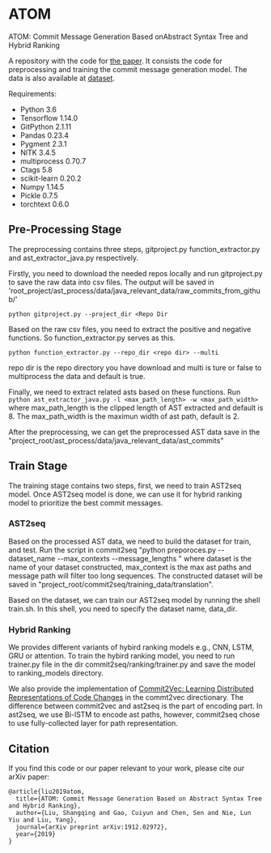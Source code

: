 # ATOM
ATOM: Commit Message Generation Based onAbstract Syntax Tree and Hybrid Ranking

A repository with the code for [the paper](https://arxiv.org/pdf/1912.02972.pdf). It consists the code for preprocessing and training the commit message generation model. The data is also available at [dataset](https://drive.google.com/drive/folders/1Qw06U462e1nFUXEzXsclziMBpFrulykM).

Requirements:
* Python 3.6
* Tensorflow 1.14.0
* GitPython 2.1.11
* Pandas 0.23.4
* Pygment 2.3.1
* NlTK 3.4.5
* multiprocess 0.70.7
* Ctags 5.8
* scikit-learn 0.20.2
* Numpy 1.14.5
* Pickle 0.7.5
* torchtext 0.6.0

## Pre-Processing Stage

The preprocessing contains three steps, gitproject.py function_extractor.py and ast_extractor_java.py respectively.

Firstly, you need to download the needed repos locally and run gitproject.py to save the raw data into csv files. The output will be saved in 'root_project/ast_process/data/java_relevant_data/raw_commits_from_github/'

```python gitproject.py --project_dir <Repo Dir```

Based on the raw csv files, you need to extract the positive and negative functions. So function_extractor.py serves as this.

```python function_extractor.py --repo_dir <repo dir> --multi ```

repo dir is the repo directory you have download and multi is ture or false to multiprocess the data and default is true.

Finally, we need to extract related asts based on these functions. Run 
```python ast_extractor_java.py -l <max_path_length> -w <max_path_width>```
where max_path_length is the clipped length of AST extracted and default is 8.
The max_path_width is the maximun width of ast path, default is 2.

After the preprocessing, we can get the preprocessed AST data save in the "project_root/ast_process/data/java_relevant_data/ast_commits"

## Train Stage
The training stage contains two steps, first, we need to train AST2seq model. Once AST2seq model is done, we can use it for hybrid ranking model to prioritize the best commit messages.

### AST2seq
Based on the processed AST data, we need to build the dataset for train, and test. 
Run the script in commit2seq "python preporoces.py --dataset_name <dataset name> --max_contexts <max path number> --message_lengths <max message length>" where dataset is the name of your dataset constructed, max_context is the max ast paths and message path will filter
too long sequences. The constructed dataset will be saved in "project_root/commit2seq/training_data/translation".

Based on the dataset, we can train our AST2seq model by running the shell train.sh. In this shell, you need to specify the dataset name, data_dir. 

### Hybrid Ranking
We provides different variants of hybird ranking models e.g., CNN, LSTM, GRU or attention. To train the hybird ranking model, 
you need to run trainer.py file in the dir commit2seq/ranking/trainer.py and save the model to ranking_models directory.

We also provide the implementation of [Commit2Vec: Learning Distributed Representations of Code Changes](https://arxiv.org/abs/1911.07605) in the commt2vec directionary. The difference between commit2vec and ast2seq is the part of encoding part. In ast2seq, we use Bi-lSTM to encode ast paths, however, commit2seq chose to use fully-collected layer for path representation.


## Citation
If you find this code or our paper relevant to your work, please cite our arXiv paper:

```
@article{liu2019atom,
  title={ATOM: Commit Message Generation Based on Abstract Syntax Tree and Hybrid Ranking},
  author={Liu, Shangqing and Gao, Cuiyun and Chen, Sen and Nie, Lun Yiu and Liu, Yang},
  journal={arXiv preprint arXiv:1912.02972},
  year={2019}
}
```


